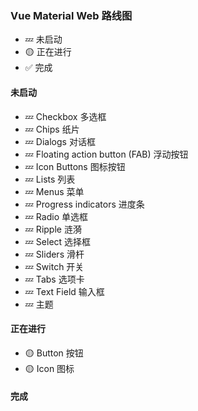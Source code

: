 ### Vue Material Web 路线图

*   💤 未启动
*   🟡 正在进行
*   ✅ 完成

#### 未启动

*   💤 Checkbox 多选框
*   💤 Chips 纸片
*   💤 Dialogs 对话框
*   💤 Floating action button (FAB) 浮动按钮
*   💤 Icon Buttons 图标按钮
*   💤 Lists 列表
*   💤 Menus 菜单
*   💤 Progress indicators 进度条
*   💤 Radio 单选框
*   💤 Ripple 涟漪
*   💤 Select 选择框
*   💤 Sliders 滑杆
*   💤 Switch 开关
*   💤 Tabs 选项卡
*   💤 Text Field 输入框
*   💤 主题

#### 正在进行

*   🟡 Button 按钮
*   🟡 Icon 图标

#### 完成

